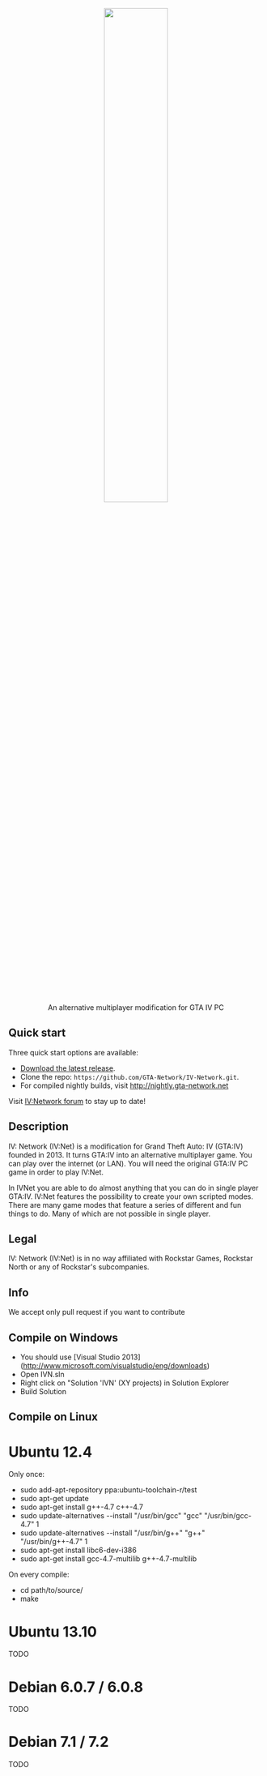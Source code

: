 <p align="center"><img src="http://dev.gta-network.net/content/iv-network.png" align="center" style="width:50%;" /></p>
<p align="center" style="font-size:14px;">An alternative multiplayer modification for GTA IV PC</p>

## Quick start

Three quick start options are available:

* [Download the latest release](https://github.com/GTA-Network/IV-Network/archive/master.zip).
* Clone the repo: `https://github.com/GTA-Network/IV-Network.git`.
* For compiled nightly builds, visit http://nightly.gta-network.net

Visit [IV:Network forum](http://gta-network.net/forum/) to stay up to date!

## Description

IV: Network (IV:Net) is a modification for Grand Theft Auto: IV (GTA:IV) founded in 2013. It turns GTA:IV into an alternative multiplayer game. You can play over the internet (or LAN). You will need the original GTA:IV PC game in order to play IV:Net.

In IVNet you are able to do almost anything that you can do in single player GTA:IV. IV:Net features the possibility to create your own scripted modes. There are many game modes that feature a series of different and fun things to do. Many of which are not possible in single player.

## Legal

IV: Network (IV:Net) is in no way affiliated with Rockstar Games, Rockstar North or any of Rockstar's subcompanies.

## Info

We accept only pull request if you want to contribute

## Compile on Windows

* You should use [Visual Studio 2013] (http://www.microsoft.com/visualstudio/eng/downloads)
* Open IVN.sln
* Right click on "Solution 'IVN' (XY projects) in Solution Explorer
* Build Solution

## Compile on Linux

# Ubuntu 12.4

Only once:
* sudo add-apt-repository ppa:ubuntu-toolchain-r/test
* sudo apt-get update
* sudo apt-get install g++-4.7 c++-4.7
* sudo update-alternatives --install "/usr/bin/gcc" "gcc" "/usr/bin/gcc-4.7" 1
* sudo update-alternatives --install "/usr/bin/g++" "g++" "/usr/bin/g++-4.7" 1
* sudo apt-get install libc6-dev-i386
* sudo apt-get install gcc-4.7-multilib g++-4.7-multilib
	
On every compile:
* cd path/to/source/
* make

# Ubuntu 13.10

TODO

# Debian 6.0.7 / 6.0.8

TODO

# Debian 7.1 / 7.2

TODO